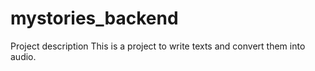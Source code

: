 # mystories_backend

Project description
This is a project to write texts and convert them into audio. 
